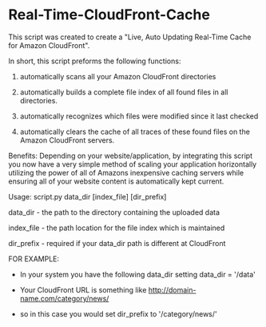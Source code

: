 Real-Time-CloudFront-Cache
==========================

This script was created to create a "Live, Auto Updating Real-Time Cache for Amazon CloudFront".

In short, this script preforms the following functions:

1) automatically scans all your Amazon CloudFront directories

2) automatically builds a complete file index of all found files in all directories.

3) automatically recognizes which files were modified since it last checked

4) automatically clears the cache of all traces of these found files on the Amazon CloudFront servers.


Benefits: Depending on your website/application, by integrating this script you now have a very simple method of scaling your application horizontally utilizing the power of all of Amazons inexpensive caching servers while ensuring all of your website content is automatically kept current.


Usage: script.py data_dir [index_file] [dir_prefix]


data_dir - the path to the directory containing the uploaded data


index_file - the path location for the file index which is maintained


dir_prefix - required if your data_dir path is different at CloudFront

   FOR EXAMPLE:
   - In your system you have the following data_dir setting
            data_dir = '/data'

   - Your CloudFront URL is something like
            http://domain-name.com/category/news/

   - so in this case you would set dir_prefix to
            '/category/news/'


